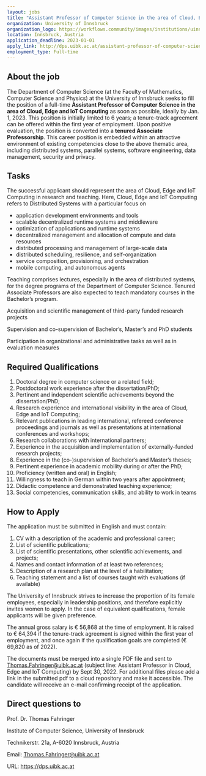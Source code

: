 ```yaml
--- 
layout: jobs
title: "Assistant Professor of Computer Science in the area of Cloud, Edge and IoT Computing"
organization: University of Innsbruck
organization_logo: https://workflows.community/images/institutions/uinnsbruck.png
location: Innsbruck, Austria
application_deadline: 2023-01-01
apply_link: http://dps.uibk.ac.at/assistant-professor-of-computer-science-in-the-area-of-cloud-edge-and-iot-computing/
employment_type: Full-time
---
```


## About the job 

The Department of Computer Science (at the Faculty of Mathematics, Computer Science and Physics) at the University of Innsbruck seeks to fill the position of a full-time **Assistant Professor of Computer Science in the area of Cloud, Edge and IoT Computing** as soon as possible, ideally by Jan. 1, 2023. This position is initially limited to 6 years; a tenure-track agreement can be offered within the first year of employment. Upon positive evaluation, the position is converted into a **tenured Associate Professorship**. This career position is embedded within an attractive environment of existing competencies close to the above thematic area, including distributed systems, parallel systems, software engineering, data management, security and privacy.

## Tasks
The successful applicant should represent the area of Cloud, Edge and IoT Computing in research and teaching. Here, Cloud, Edge and IoT Computing refers to Distributed Systems with a particular focus on 
- application development environments and tools
- scalable decentralized runtime systems and middleware
- optimization of applications and runtime systems
- decentralized management and allocation of compute and data resources
- distributed processing and management of large-scale data
- distributed scheduling, resilience, and self-organization
- service composition, provisioning, and orchestration
- mobile computing, and autonomous agents

Teaching comprises lectures, especially in the area of distributed systems, for the degree programs of the Department of Computer Science. Tenured Associate Professors are also expected to teach mandatory courses in the Bachelor’s program. 

Acquisition and scientific management of third-party funded research projects

Supervision and co-supervision of Bachelor’s, Master’s and PhD students

Participation in organizational and administrative tasks as well as in evaluation measures

## Required Qualifications
1. Doctoral degree in computer science or a related field;
2. Postdoctoral work experience after the dissertation/PhD;
3. Pertinent and independent scientific achievements beyond the dissertation/PhD;
4. Research experience and international visibility in the area of Cloud, Edge and IoT Computing;
5. Relevant publications in leading international, refereed conference proceedings and journals as well as presentations at international conferences and workshops;
6. Research collaborations with international partners;
7. Experience in the acquisition and implementation of externally-funded research projects;
8. Experience in the (co-)supervision of Bachelor’s and Master’s theses;
9. Pertinent experience in academic mobility during or after the PhD;
10. Proficiency (written and oral) in English;
11. Willingness to teach in German within two years after appointment;
12. Didactic competence and demonstrated teaching experience;
13. Social competencies, communication skills, and ability to work in teams

## How to Apply
The application must be submitted in English and must contain:

1. CV with a description of the academic and professional career;
2. List of scientific publications;
3. List of scientific presentations, other scientific achievements, and projects;
4. Names and contact information of at least two references;
5. Description of a research plan at the level of a habilitation;
6. Teaching statement and a list of courses taught with evaluations (if available)

The University of Innsbruck strives to increase the proportion of its female employees, especially in leadership positions, and therefore explicitly invites women to apply. In the case of equivalent qualifications, female applicants will be given preference.

The annual gross salary is € 56,868 at the time of employment. It is raised to € 64,394 if the tenure-track agreement is signed within the first year of employment, and once again if the qualification goals are completed (€ 69,820 as of 2022). 

The documents must be merged into a single PDF file and sent to Thomas.Fahringer@uibk.ac.at (subject line: Assistant Professor in Cloud, Edge and IoT Computing) by Sept 30, 2022. For additional files please add a link in the submitted pdf to a cloud repository and make it accessible. The candidate will receive an e-mail confirming receipt of the application.

## Direct questions to 

Prof. Dr. Thomas Fahringer

Institute of Computer Science, University of Innsbruck

Technikerstr. 21a, A-6020 Innsbruck, Austria

Email: Thomas.Fahringer@uibk.ac.at

URL: https://dps.uibk.ac.at
